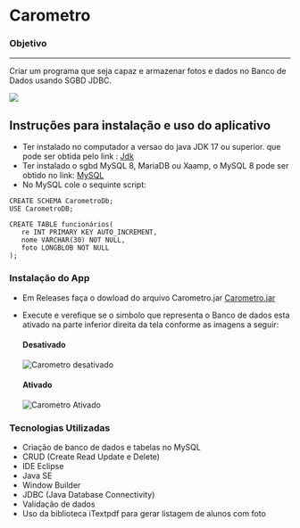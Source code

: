 # Carometro

### Objetivo
___

Criar um programa que seja capaz e armazenar fotos e dados no Banco de Dados usando SGBD JDBC.
<p align="lefth" >
  <a href="https://skillicons.dev">
    <img src="https://skillicons.dev/icons?i=java,mysql,git,eclipse" />
  </a>
</p>

## Instruções para instalação e uso do aplicativo
* Ter instalado no computador a versao do java JDK 17 ou superior. que pode ser obtida pelo link : [Jdk](https://adoptium.net/)
* Ter instalado o sgbd MySQL 8, MariaDB ou Xaamp, o MySQL 8 pode ser obtido no link: [MySQL](https://dev.mysql.com/downloads/)
* No MySQL cole o sequinte script:
 ```
CREATE SCHEMA CarometroDb;
USE CarometroDB;

CREATE TABLE funcionários(
	re INT PRIMARY KEY AUTO_INCREMENT,
    nome VARCHAR(30) NOT NULL,
    foto LONGBLOB NOT NULL
);
```
### Instalação do App
* Em Releases faça o dowload do arquivo Carometro.jar [Carometro.jar](https://github.com/PauloCruz34/Carometro/releases/tag/Carometro)
* Execute e verefique se o simbolo que representa o Banco de dados esta ativado na parte inferior direita da tela conforme as imagens a seguir:
  #### Desativado

  ![Carometro desativado](https://github.com/PauloCruz34/Carometro/assets/126684518/9b3e2340-abbc-4bfc-9d45-68a2387405cf)

  #### Ativado

  ![Carometro Ativado](https://github.com/PauloCruz34/Carometro/assets/126684518/8834e024-7c9a-404b-bed8-c5d7b3ce34c0)

  
### Tecnologias Utilizadas

* Criação de banco de dados e tabelas no MySQL
* CRUD (Create Read Update e Delete)
* IDE Eclipse
* Java SE
* Window Builder
* JDBC (Java Database Connectivity)
* Validação de dados
* Uso da biblioteca iTextpdf para gerar listagem de alunos com foto

 
